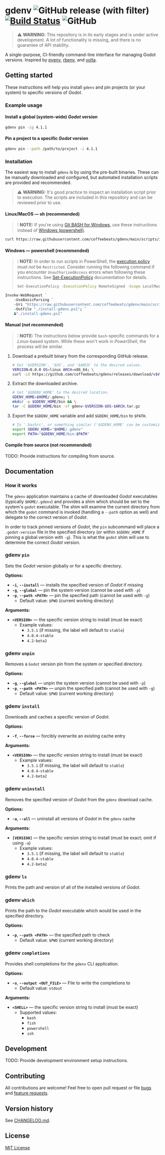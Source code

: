 # **gdenv** ![GitHub release (with filter)](https://img.shields.io/github/v/release/coffeebeats/gdenv?style=flat-square) [![Build Status](https://img.shields.io/github/actions/workflow/status/coffeebeats/gdenv/check-commit.yml?branch=main&style=flat-square)](https://github.com/coffeebeats/gdenv/actions?query=branch%3Amain+workflow%3Acheck) ![GitHub](https://img.shields.io/github/license/coffeebeats/gdenv?style=flat-square)

> ⚠️ **WARNING:** This repository is in its early stages and is under active development. A lot of functionality is missing, and there is no guarantee of API stability.

A single-purpose, CI-friendly command-line interface for managing Godot versions. Inspired by [pyenv](https://github.com/pyenv/pyenv), [rbenv](https://github.com/rbenv/rbenv), and [volta](https://github.com/volta-cli/volta).

## **Getting started**

These instructions will help you install `gdenv` and pin projects (or your system) to specific versions of _Godot_.

### **Example usage**

#### Install a global (system-wide) _Godot_ version

```sh
gdenv pin -ig 4.1.1
```

#### Pin a project to a specific _Godot_ version

```sh
gdenv pin --path /path/to/project -i 4.1.1
```

### **Installation**

The easiest way to install `gdenv` is by using the pre-built binaries. These can be manually downloaded and configured, but automated installation scripts are provided and recommended.

> ⚠️ **WARNING:** It's good practice to inspect an installation script prior to execution. The scripts are included in this repository and can be reviewed prior to use.

#### **Linux/MacOS — sh (recommended)**

> ❕ **NOTE:** If you're using [Git BASH for Windows](https://gitforwindows.org/), use these instructions instead of [Windows (powershell)](#windows--powershell-recommended).

```sh
curl https://raw.githubusercontent.com/coffeebeats/gdenv/main/scripts/install.sh | sh
```

#### **Windows — powershell (recommended)**

> ❕ **NOTE:** In order to run scripts in PowerShell, the [execution policy](https://learn.microsoft.com/en-us/powershell/module/microsoft.powershell.core/about/about_execution_policies) must _not_ be `Restricted`. Consider running the following command
> if you encounter `UnauthorizedAccess` errors when following these instructions. See [Set-ExecutionPolicy](https://learn.microsoft.com/en-us/powershell/module/microsoft.powershell.security/set-executionpolicy) documentation for details.
>
> ```sh
> Set-ExecutionPolicy -ExecutionPolicy RemoteSigned -Scope LocalMachine
> ```

```sh
Invoke-WebRequest `
    -UseBasicParsing `
    -Uri "https://raw.githubusercontent.com/coffeebeats/gdenv/main/scripts/install.ps1" `
    -OutFile "./install-gdenv.ps1"; `
    &"./install-gdenv.ps1"
```

#### **Manual (not recommended)**

> ❕ **NOTE:** The instructions below provide `bash`-specific commands for a _Linux_-based system. While these won't work in _PowerShell_, the process will be similar.

1. Download a prebuilt binary from the corresponding GitHub release.

    ```sh
    # Set '$VERSION', '$OS', and '$ARCH' to the desired values.
    VERSION=0.0.0 OS=linux ARCH=x86_64; \
    curl -LO https://github.com/coffeebeats/gdenv/releases/download/v$VERSION/gdenv-$VERSION-$OS-$ARCH.tar.gz
    ```

2. Extract the downloaded archive.

    ```sh
    # Set '$GDENV_HOME' to the desired location.
    GDENV_HOME=$HOME/.gdenv; \
    mkdir -p $GDENV_HOME/bin && \
    tar -C $GDENV_HOME/bin -xf gdenv-$VERSION-$OS-$ARCH.tar.gz
    ```

3. Export the `$GDENV_HOME` variable and add `$GDENV_HOME/bin` to `$PATH`.

    ```sh
    # In '.bashrc', or something similar ('$GDENV_HOME' can be customized).
    export GDENV_HOME="$HOME/.gdenv"
    export PATH="$GDENV_HOME/bin:$PATH"
    ```

#### **Compile from source (not recommended)**

TODO: Provide instructions for compiling from source.

## **Documentation**

### **How it works**

The `gdenv` application maintains a cache of downloaded _Godot_ executables (typically `$HOME/.gdenv`) and provides a shim which should be set to the system's `godot` executable. The shim will examine the current directory from which the `godot` command is invoked (handling a `--path` option as well) and delegate to the correct version of _Godot_.

In order to track pinned versions of _Godot_, the `pin` subcommand will place a `.godot-version` file in the specified directory (or within `$GDENV_HOME` if pinning a global version with `-g`). This is what the `godot` shim will use to determine the correct _Godot_ version.

### **gdenv `pin`**

Sets the _Godot_ version globally or for a specific directory.

**Options:**

- **`-i`**, **`--install`** — installs the specified version of _Godot_ if missing
- **`-g`**, **`--global`** — pin the system version (cannot be used with `-p`)
- **`-p`**, **`--path <PATH>`** — pin the specified path (cannot be used with `-g`)
  - Default value: `$PWD` (current working directory)

**Arguments:**

- **`<VERSION>`** — the specific version string to install (must be exact)
  - Example values:
    - `3.5.1` (if missing, the label will default to `stable`)
    - `4.0.4-stable`
    - `4.2-beta2`

### **gdenv `unpin`**

Removes a `Godot` version pin from the system or specified directory.

**Options:**

- **`-g`**, **`--global`** — unpin the system version (cannot be used with `-p`)
- **`-p`**, **`--path <PATH>`** — unpin the specified path (cannot be used with `-g`)
  - Default value: `$PWD` (current working directory)

### **gdenv `install`**

Downloads and caches a specific version of _Godot_.

**Options:**

- **`-f`**, **`--force`** — forcibly overwrite an existing cache entry

**Arguments:**

- **`<VERSION>`** — the specific version string to install (must be exact)
  - Example values:
    - `3.5.1` (if missing, the label will default to `stable`)
    - `4.0.4-stable`
    - `4.2-beta2`

### **gdenv `uninstall`**

Removes the specified version of _Godot_ from the `gdenv` download cache.

**Options:**

- **`-a`**, **`--all`** — uninstall all versions of _Godot_ in the `gdenv` cache

**Arguments:**

- **`[VERSION]`** — the specific version string to install (must be exact; omit if using `-a`)
  - Example values:
    - `3.5.1` (if missing, the label will default to `stable`)
    - `4.0.4-stable`
    - `4.2-beta2`

### **gdenv `ls`**

Prints the path and version of all of the installed versions of _Godot_.

### **gdenv `which`**

Prints the path to the _Godot_ executable which would be used in the specified directory.

**Options:**

- **`-p`**, **`--path <PATH>`** — the specified path to check
  - Default value: `$PWD` (current working directory)

### **gdenv `completions`**

Provides shell completions for the `gdenv` CLI application.

**Options:**

- **`-o`**, **`--output <OUT_FILE>`** — File to write the completions to
  - Default value: `stdout`

**Arguments:**

- **`<SHELL>`** — the specific version string to install (must be exact)
  - Supported values:
    - `bash`
    - `fish`
    - `powershell`
    - `zsh`

## **Development**

TODO: Provide development environment setup instructions.

## **Contributing**

All contributions are welcome! Feel free to open pull request or file [bugs](https://github.com/coffeebeats/gdenv/issues/new?assignees=&labels=bug&projects=&template=%F0%9F%90%9B-bug-report.md&title=) and [feature requests](https://github.com/coffeebeats/gdenv/issues/new?assignees=&labels=enhancement&projects=&template=%F0%9F%99%8B-feature-request.md&title=).

## **Version history**

See [CHANGELOG.md](https://github.com/coffeebeats/gdenv/blob/main/CHANGELOG.md).

## **License**

[MIT License](https://github.com/coffeebeats/gdenv/blob/main/LICENSE)
